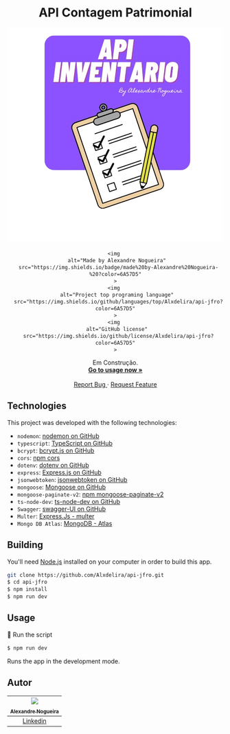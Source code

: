 <div align="center">
 
  <!-- project name -->
  <h1 align="center">API Contagem Patrimonial</h1>
  
  <!-- project badges -->
  <p align="center">
 
   <img 
      alt="Project programing languages count" 
      src="./src/assets/logo.png"
    >

  <!--
    <img 
      alt="Last commit on GitHub" 
      src="https://img.shields.io/github/last-commit/?color=6A57D5"
    >
  -->
    <img 
      alt="Made by Alexandre Nogueira" 
      src="https://img.shields.io/badge/made%20by-Alexandre%20Nogueira-%20?color=6A57D5"
    >
    <img 
      alt="Project top programing language" 
      src="https://img.shields.io/github/languages/top/Alxdelira/api-jfro?color=6A57D5"
    >
    <img 
      alt="GitHub license" 
      src="https://img.shields.io/github/license/Alxdelira/api-jfro?color=6A57D5"
    >
  </p> 

  <!-- project description and menu -->
  <p align="center">
      Em Construção.
    <br />
    <a 
      href="## Usage">
      <strong>Go to usage now »</strong>
    </a>
    <br />
    <br />
    <a 
      href="https://github.com/Alxdelira/api-jfro/issues">
      Report Bug
    </a>
    ·
    <a 
      href="https://github.com/Alxdelira/api-jfro/issues/new">
      Request Feature
    </a>
  </p>
</div>

<!-- ## Preview

<div align="center">
  <a href="#">
      <img src="./assets/modelo.png" width="200" alt="preview" />
  </a>
</div> -->

<!-- ## 🔥 Features
- [x] Generate a random Strong Password;
- [x] Copy Pass to Clipboard; -->

## Technologies

This project was developed with the following technologies:

- `nodemon`: [nodemon on GitHub](https://github.com/remy/nodemon)
- `typescript`: [TypeScript on GitHub](https://github.com/microsoft/TypeScript)
- `bcrypt`: [bcrypt.js on GitHub](https://github.com/dcodeIO/bcrypt.js)
- `cors`: [npm cors](https://www.npmjs.com/package/cors)
- `dotenv`: [dotenv on GitHub](https://github.com/motdotla/dotenv)
- `express`: [Express.js on GitHub](https://github.com/expressjs/express)
- `jsonwebtoken`: [jsonwebtoken on GitHub](https://github.com/auth0/node-jsonwebtoken)
- `mongoose`: [Mongoose on GitHub](https://github.com/Automattic/mongoose)
- `mongoose-paginate-v2`: [npm mongoose-paginate-v2](https://www.npmjs.com/package/mongoose-paginate-v2)
- `ts-node-dev`: [ts-node-dev on GitHub](https://github.com/wclr/ts-node-dev)
- `Swagger`: [swagger-UI on  GitHub](https://github.com/swagger-api/swagger-ui)
- `Multer`: [Express.Js - multer](https://github.com/expressjs/multer)
- `Mongo DB Atlas`: [MongoDB - Atlas](https://www.mongodb.com/pt-br)



## Building

You'll need [Node.js](https://nodejs.org) installed on your computer in order to build this app.

```bash
git clone https://github.com/Alxdelira/api-jfro.git
$ cd api-jfro
$ npm install
$ npm run dev
```


## Usage

🔧 Run the script

```bash
$ npm run dev
```


Runs the app in the development mode.<br/>

## Autor

| [<img width="150px"  src="https://avatars.githubusercontent.com/u/102405026?v=4"><br><sub>Alexandre Nogueira</sub>](https://github.com/Alxdelira) |
| :---------------------------------------------------------------------------------------------------------------------------------------: |
|                                             [Linkedin](www.linkedin.com/in/alxdelira)                                             |
